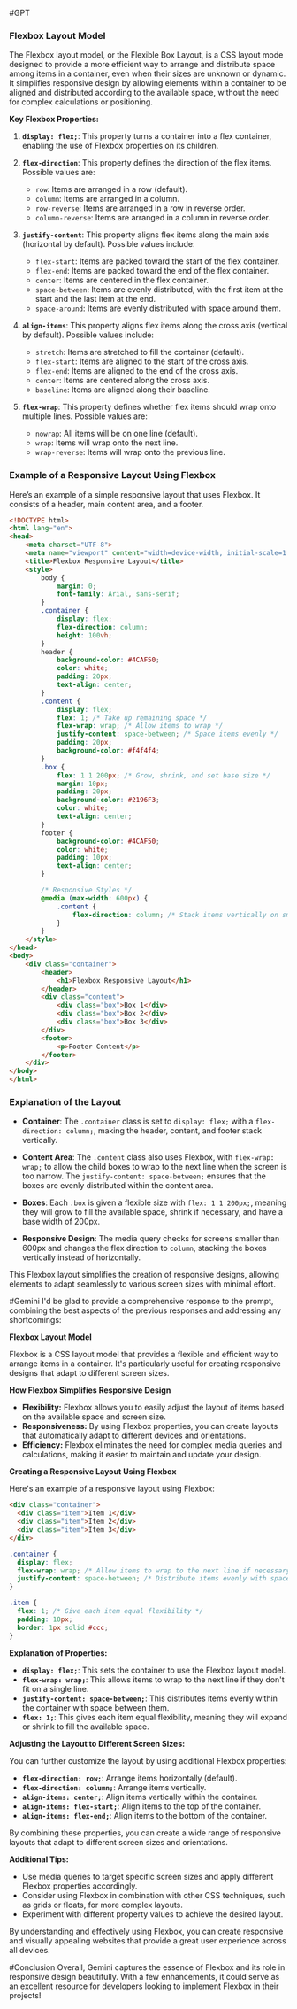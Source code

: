 #GPT
### Flexbox Layout Model

The Flexbox layout model, or the Flexible Box Layout, is a CSS layout mode designed to provide a more efficient way to arrange and distribute space among items in a container, even when their sizes are unknown or dynamic. It simplifies responsive design by allowing elements within a container to be aligned and distributed according to the available space, without the need for complex calculations or positioning.

**Key Flexbox Properties:**

1. **`display: flex;`**: This property turns a container into a flex container, enabling the use of Flexbox properties on its children.

2. **`flex-direction`**: This property defines the direction of the flex items. Possible values are:
   - `row`: Items are arranged in a row (default).
   - `column`: Items are arranged in a column.
   - `row-reverse`: Items are arranged in a row in reverse order.
   - `column-reverse`: Items are arranged in a column in reverse order.

3. **`justify-content`**: This property aligns flex items along the main axis (horizontal by default). Possible values include:
   - `flex-start`: Items are packed toward the start of the flex container.
   - `flex-end`: Items are packed toward the end of the flex container.
   - `center`: Items are centered in the flex container.
   - `space-between`: Items are evenly distributed, with the first item at the start and the last item at the end.
   - `space-around`: Items are evenly distributed with space around them.

4. **`align-items`**: This property aligns flex items along the cross axis (vertical by default). Possible values include:
   - `stretch`: Items are stretched to fill the container (default).
   - `flex-start`: Items are aligned to the start of the cross axis.
   - `flex-end`: Items are aligned to the end of the cross axis.
   - `center`: Items are centered along the cross axis.
   - `baseline`: Items are aligned along their baseline.

5. **`flex-wrap`**: This property defines whether flex items should wrap onto multiple lines. Possible values are:
   - `nowrap`: All items will be on one line (default).
   - `wrap`: Items will wrap onto the next line.
   - `wrap-reverse`: Items will wrap onto the previous line.

### Example of a Responsive Layout Using Flexbox

Here’s an example of a simple responsive layout that uses Flexbox. It consists of a header, main content area, and a footer.

```html
<!DOCTYPE html>
<html lang="en">
<head>
    <meta charset="UTF-8">
    <meta name="viewport" content="width=device-width, initial-scale=1.0">
    <title>Flexbox Responsive Layout</title>
    <style>
        body {
            margin: 0;
            font-family: Arial, sans-serif;
        }
        .container {
            display: flex;
            flex-direction: column;
            height: 100vh;
        }
        header {
            background-color: #4CAF50;
            color: white;
            padding: 20px;
            text-align: center;
        }
        .content {
            display: flex;
            flex: 1; /* Take up remaining space */
            flex-wrap: wrap; /* Allow items to wrap */
            justify-content: space-between; /* Space items evenly */
            padding: 20px;
            background-color: #f4f4f4;
        }
        .box {
            flex: 1 1 200px; /* Grow, shrink, and set base size */
            margin: 10px;
            padding: 20px;
            background-color: #2196F3;
            color: white;
            text-align: center;
        }
        footer {
            background-color: #4CAF50;
            color: white;
            padding: 10px;
            text-align: center;
        }

        /* Responsive Styles */
        @media (max-width: 600px) {
            .content {
                flex-direction: column; /* Stack items vertically on small screens */
            }
        }
    </style>
</head>
<body>
    <div class="container">
        <header>
            <h1>Flexbox Responsive Layout</h1>
        </header>
        <div class="content">
            <div class="box">Box 1</div>
            <div class="box">Box 2</div>
            <div class="box">Box 3</div>
        </div>
        <footer>
            <p>Footer Content</p>
        </footer>
    </div>
</body>
</html>
```

### Explanation of the Layout

- **Container**: The `.container` class is set to `display: flex;` with a `flex-direction: column;`, making the header, content, and footer stack vertically.

- **Content Area**: The `.content` class also uses Flexbox, with `flex-wrap: wrap;` to allow the child boxes to wrap to the next line when the screen is too narrow. The `justify-content: space-between;` ensures that the boxes are evenly distributed within the content area.

- **Boxes**: Each `.box` is given a flexible size with `flex: 1 1 200px;`, meaning they will grow to fill the available space, shrink if necessary, and have a base width of 200px.

- **Responsive Design**: The media query checks for screens smaller than 600px and changes the flex direction to `column`, stacking the boxes vertically instead of horizontally.

This Flexbox layout simplifies the creation of responsive designs, allowing elements to adapt seamlessly to various screen sizes with minimal effort.



#Gemini
I'd be glad to provide a comprehensive response to the prompt, combining the best aspects of the previous responses and addressing any shortcomings:

**Flexbox Layout Model**

Flexbox is a CSS layout model that provides a flexible and efficient way to arrange items in a container. It's particularly useful for creating responsive designs that adapt to different screen sizes.

**How Flexbox Simplifies Responsive Design**

- **Flexibility:** Flexbox allows you to easily adjust the layout of items based on the available space and screen size.
- **Responsiveness:** By using Flexbox properties, you can create layouts that automatically adapt to different devices and orientations.
- **Efficiency:** Flexbox eliminates the need for complex media queries and calculations, making it easier to maintain and update your design.

**Creating a Responsive Layout Using Flexbox**

Here's an example of a responsive layout using Flexbox:

```html
<div class="container">
  <div class="item">Item 1</div>
  <div class="item">Item 2</div>
  <div class="item">Item 3</div>
</div>
```

```css
.container {
  display: flex;
  flex-wrap: wrap; /* Allow items to wrap to the next line if necessary */
  justify-content: space-between; /* Distribute items evenly with space between them */
}

.item {
  flex: 1; /* Give each item equal flexibility */
  padding: 10px;
  border: 1px solid #ccc;
}
```

**Explanation of Properties:**

- **`display: flex;`**: This sets the container to use the Flexbox layout model.
- **`flex-wrap: wrap;`**: This allows items to wrap to the next line if they don't fit on a single line.
- **`justify-content: space-between;`**: This distributes items evenly within the container with space between them.
- **`flex: 1;`**: This gives each item equal flexibility, meaning they will expand or shrink to fill the available space.

**Adjusting the Layout to Different Screen Sizes:**

You can further customize the layout by using additional Flexbox properties:

- **`flex-direction: row;`**: Arrange items horizontally (default).
- **`flex-direction: column;`**: Arrange items vertically.
- **`align-items: center;`**: Align items vertically within the container.
- **`align-items: flex-start;`**: Align items to the top of the container.
- **`align-items: flex-end;`**: Align items to the bottom of the container.

By combining these properties, you can create a wide range of responsive layouts that adapt to different screen sizes and orientations.

**Additional Tips:**

- Use media queries to target specific screen sizes and apply different Flexbox properties accordingly.
- Consider using Flexbox in combination with other CSS techniques, such as grids or floats, for more complex layouts.
- Experiment with different property values to achieve the desired layout.

By understanding and effectively using Flexbox, you can create responsive and visually appealing websites that provide a great user experience across all devices.




#Conclusion
Overall, Gemini captures the essence of Flexbox and its role in responsive design beautifully. With a few enhancements, it could serve as an excellent resource for developers looking to implement Flexbox in their projects!